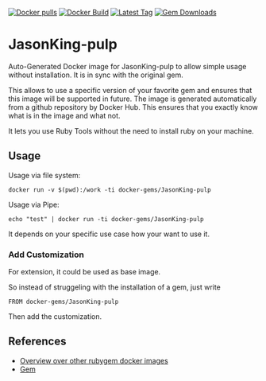 [![Docker pulls](https://img.shields.io/docker/pulls/rubygem/JasonKing-pulp.svg)](https://hub.docker.com/r/rubygem/JasonKing-pulp/)
[![Docker Build](https://img.shields.io/docker/automated/rubygem/JasonKing-pulp.svg)](https://hub.docker.com/r/rubygem/JasonKing-pulp/)
[![Latest Tag](https://img.shields.io/github/tag/docker-rubygem/JasonKing-pulp.svg)](https://hub.docker.com/r/rubygem/JasonKing-pulp/)
[![Gem Downloads](https://img.shields.io/gem/dt/JasonKing-pulp.svg)](https://rubygems.org/gems/JasonKing-pulp/)
# JasonKing-pulp

Auto-Generated Docker image for JasonKing-pulp to allow simple usage without installation.
It is in sync with the original gem.

This allows to use a specific version of your favorite gem and ensures that this image will be supported in future.
The image is generated automatically from a github repository by Docker Hub.
This ensures that you exactly know what is in the image and what not.

It lets you use Ruby Tools without the need to install ruby on your machine.

## Usage

Usage via file system:

`docker run -v $(pwd):/work -ti docker-gems/JasonKing-pulp`

Usage via Pipe:

`echo "test" | docker run -ti docker-gems/JasonKing-pulp`

It depends on your specific use case how your want to use it.

### Add Customization

For extension, it could be used as base image.

So instead of struggeling with the installation of a gem, just write

`FROM docker-gems/JasonKing-pulp`

Then add the customization.

## References

 - [Overview over other rubygem docker images](https://github.com/thinkbot/docker-rubygem)
 - [Gem](https://rubygems.org/gems/JasonKing-pulp/)
